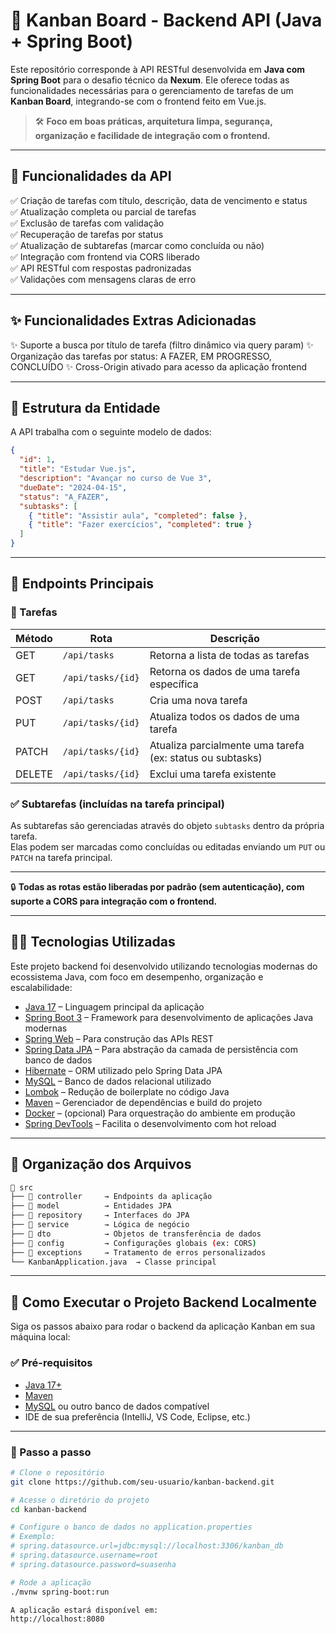 # 📌 Kanban Board - Backend API (Java + Spring Boot)

Este repositório corresponde à API RESTful desenvolvida em **Java com Spring Boot** para o desafio técnico da **Nexum**. Ele oferece todas as funcionalidades necessárias para o gerenciamento de tarefas de um **Kanban Board**, integrando-se com o frontend feito em Vue.js.

> 🛠️ **Foco em boas práticas, arquitetura limpa, segurança, organização e facilidade de integração com o frontend.**
> 
---

## 🚀 Funcionalidades da API

✅ Criação de tarefas com título, descrição, data de vencimento e status  
✅ Atualização completa ou parcial de tarefas  
✅ Exclusão de tarefas com validação  
✅ Recuperação de tarefas por status  
✅ Atualização de subtarefas (marcar como concluída ou não)  
✅ Integração com frontend via CORS liberado  
✅ API RESTful com respostas padronizadas  
✅ Validações com mensagens claras de erro 

---

## ✨ Funcionalidades Extras Adicionadas

✨ Suporte a busca por título de tarefa (filtro dinâmico via query param)
✨ Organização das tarefas por status: A FAZER, EM PROGRESSO, CONCLUÍDO
✨ Cross-Origin ativado para acesso da aplicação frontend

---

## 🧩 Estrutura da Entidade

A API trabalha com o seguinte modelo de dados:

```json
{
  "id": 1,
  "title": "Estudar Vue.js",
  "description": "Avançar no curso de Vue 3",
  "dueDate": "2024-04-15",
  "status": "A_FAZER",
  "subtasks": [
    { "title": "Assistir aula", "completed": false },
    { "title": "Fazer exercícios", "completed": true }
  ]
}
```
---

## 🔄 Endpoints Principais

### 📄 Tarefas

| Método | Rota                | Descrição                                  |
|--------|---------------------|---------------------------------------------|
| GET    | `/api/tasks`        | Retorna a lista de todas as tarefas         |
| GET    | `/api/tasks/{id}`   | Retorna os dados de uma tarefa específica   |
| POST   | `/api/tasks`        | Cria uma nova tarefa                        |
| PUT    | `/api/tasks/{id}`   | Atualiza todos os dados de uma tarefa       |
| PATCH  | `/api/tasks/{id}`   | Atualiza parcialmente uma tarefa (ex: status ou subtasks) |
| DELETE | `/api/tasks/{id}`   | Exclui uma tarefa existente                 |

### ✅ Subtarefas (incluídas na tarefa principal)

As subtarefas são gerenciadas através do objeto `subtasks` dentro da própria tarefa.  
Elas podem ser marcadas como concluídas ou editadas enviando um `PUT` ou `PATCH` na tarefa principal.

---

🔒 **Todas as rotas estão liberadas por padrão (sem autenticação), com suporte a CORS para integração com o frontend.**

---

## 🧑‍💻 Tecnologias Utilizadas

Este projeto backend foi desenvolvido utilizando tecnologias modernas do ecossistema Java, com foco em desempenho, organização e escalabilidade:

- [Java 17](https://openjdk.org/projects/jdk/17/) – Linguagem principal da aplicação
- [Spring Boot 3](https://spring.io/projects/spring-boot) – Framework para desenvolvimento de aplicações Java modernas
- [Spring Web](https://docs.spring.io/spring-boot/docs/current/reference/html/web.html) – Para construção das APIs REST
- [Spring Data JPA](https://spring.io/projects/spring-data-jpa) – Para abstração da camada de persistência com banco de dados
- [Hibernate](https://hibernate.org/) – ORM utilizado pelo Spring Data JPA
- [MySQL](https://www.mysql.com/) – Banco de dados relacional utilizado
- [Lombok](https://projectlombok.org/) – Redução de boilerplate no código Java
- [Maven](https://maven.apache.org/) – Gerenciador de dependências e build do projeto
- [Docker](https://www.docker.com/) – (opcional) Para orquestração do ambiente em produção
- [Spring DevTools](https://docs.spring.io/spring-boot/docs/current/reference/html/using.html#using.devtools) – Facilita o desenvolvimento com hot reload

---

## 📂 Organização dos Arquivos

```bash
📁 src
├── 📁 controller     → Endpoints da aplicação
├── 📁 model          → Entidades JPA
├── 📁 repository     → Interfaces do JPA
├── 📁 service        → Lógica de negócio
├── 📁 dto            → Objetos de transferência de dados
├── 📁 config         → Configurações globais (ex: CORS)
├── 📁 exceptions     → Tratamento de erros personalizados
└── KanbanApplication.java  → Classe principal
```

---

## 🧪 Como Executar o Projeto Backend Localmente

Siga os passos abaixo para rodar o backend da aplicação Kanban em sua máquina local:

### ✅ Pré-requisitos

- [Java 17+](https://adoptium.net/)
- [Maven](https://maven.apache.org/)
- [MySQL](https://www.mysql.com/) ou outro banco de dados compatível
- IDE de sua preferência (IntelliJ, VS Code, Eclipse, etc.)

---

### 🚀 Passo a passo

```bash
# Clone o repositório
git clone https://github.com/seu-usuario/kanban-backend.git

# Acesse o diretório do projeto
cd kanban-backend

# Configure o banco de dados no application.properties
# Exemplo:
# spring.datasource.url=jdbc:mysql://localhost:3306/kanban_db
# spring.datasource.username=root
# spring.datasource.password=suasenha

# Rode a aplicação
./mvnw spring-boot:run

A aplicação estará disponível em:
http://localhost:8080

```
